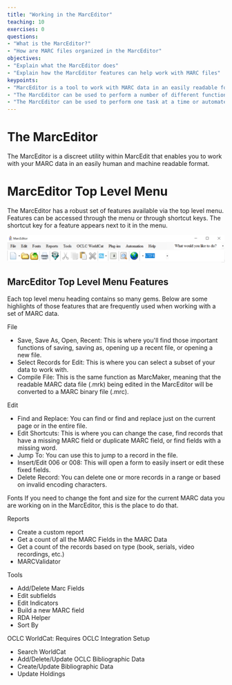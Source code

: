```yaml
---
title: "Working in the MarcEditor"
teaching: 10
exercises: 0
questions:
- "What is the MarcEditor?"
- "How are MARC files organized in the MarcEditor"
objectives:
- "Explain what the MarcEditor does"
- "Explain how the MarcEditor features can help work with MARC files"
keypoints:
- "MarcEditor is a tool to work with MARC data in an easily readable format"
- "The MarcEditor can be used to perform a number of different functions such as adding, deleting MARC fields or subfields, building MARC fields, running reports, or checking the validity of MARC data"
- "The MarcEditor can be used to perform one task at a time or automate a set of tasks for particular types of MARC files"
---
```

# The MarcEditor
The MarcEditor is a discreet utility within MarcEdit that enables you to work with your MARC data in an easily human and machine readable format.

# MarcEditor Top Level Menu
The MarcEditor has a robust set of features available via the top level menu. Features can be accessed through the menu or through shortcut keys. The shortcut key for a feature appears next to it in the menu.

<img src="../fig/topLevelFeatures_marcEditor.PNG" width="650">

## MarcEditor Top Level Menu Features
Each top level menu heading contains so many gems. Below are some highlights of those features that are frequently used when working with a set of MARC data.

File
* Save, Save As, Open, Recent: This is where you'll find those important functions of saving, saving as, opening up a recent file, or opening a new file.
* Select Records for Edit: This is where you can select a subset of your data to work with.
* Compile File: This is the same function as MarcMaker, meaning that the readable MARC data file (.mrk) being edited in the MarcEditor will be converted to a MARC binary file (.mrc).

Edit
* Find and Replace: You can find or find and replace just on the current page or in the entire file.
* Edit Shortcuts: This is where you can change the case, find records that have a missing MARC field or duplicate MARC field, or find fields with a missing word.
* Jump To: You can use this to jump to a record in the file.
* Insert/Edit 006 or 008: This will open a form to easily insert or edit these fixed fields.
* Delete Record: You can delete one or more records in a range or based on invalid encoding characters.

Fonts
If you need to change the font and size for the current MARC data you are working on in the MarcEditor, this is the place to do that.

Reports
* Create a custom report
* Get a count of all the MARC Fields in the MARC Data
* Get a count of the records based on type (book, serials, video recordings, etc.)
* MARCValidator

Tools
* Add/Delete Marc Fields
* Edit subfields
* Edit Indicators
* Build a new MARC field
* RDA Helper
* Sort By

OCLC WorldCat: Requires OCLC Integration Setup
* Search WorldCat
* Add/Delete/Update OCLC Bibliographic Data
* Create/Update Bibliographic Data
* Update Holdings
